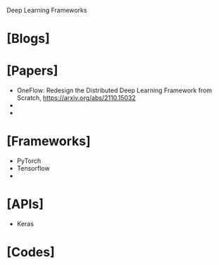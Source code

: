 Deep Learning Frameworks

# [Blogs]

# [Papers]
+ OneFlow: Redesign the Distributed Deep Learning Framework from Scratch, https://arxiv.org/abs/2110.15032
+ 
+ 

# [Frameworks]
+ PyTorch
+ Tensorflow
+ 

# [APIs]
+ Keras


# [Codes]

